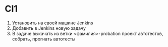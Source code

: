 # CI1

1. Установить на своей машине Jenkins
2. Добавить в Jenkins новую задачу
3. В задаче выкачать из ветки <фамилия>-probation проект автотестов, собрать, прогнать автотесты